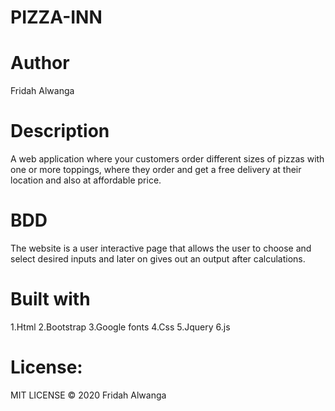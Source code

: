 # PIZZA-INN
# Author
Fridah Alwanga
# Description
A web application where your customers order different sizes of pizzas with one or more toppings, where they order and get a free delivery at their location and also at affordable price.
# BDD
The website is a user interactive page that allows the user to choose and select desired inputs and later on gives out an output after calculations.
# Built with
1.Html
2.Bootstrap
3.Google fonts
4.Css
5.Jquery
6.js
# License:
MIT LICENSE © 2020 Fridah Alwanga
<!-- # Live link
 https://fridah-alwanga.github.io/Pizza-Inn/ -->
